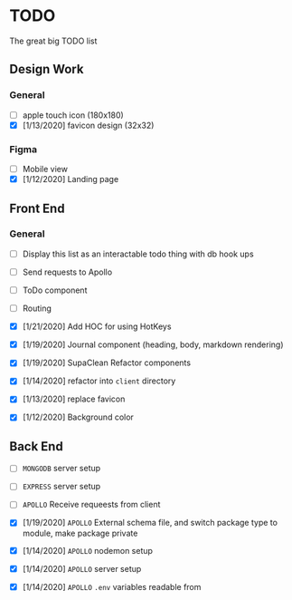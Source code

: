 # TODO

The great big TODO list

## Design Work

### General
- [ ] apple touch icon (180x180)
- [x] [1/13/2020] favicon design (32x32)

### Figma
- [ ] Mobile view
- [x] [1/12/2020] Landing page

## Front End
### General
- [ ] Display this list as an interactable todo thing with db hook ups
- [ ] Send requests to Apollo
- [ ] ToDo component
- [ ] Routing

- [x] [1/21/2020] Add HOC for using HotKeys
- [x] [1/19/2020] Journal component (heading, body, markdown rendering)
- [x] [1/19/2020] SupaClean Refactor components
- [x] [1/14/2020] refactor into `client` directory
- [x] [1/13/2020] replace favicon
- [x] [1/12/2020] Background color

## Back End
- [ ] `MONGODB` server setup
- [ ] `EXPRESS` server setup
- [ ] `APOLLO` Receive requeests from client

- [x] [1/19/2020] `APOLLO` External schema file, and switch package type to module, make package private
- [x] [1/14/2020] `APOLLO` nodemon setup
- [x] [1/14/2020] `APOLLO` server setup
- [x] [1/14/2020] `APOLLO` `.env` variables readable from
